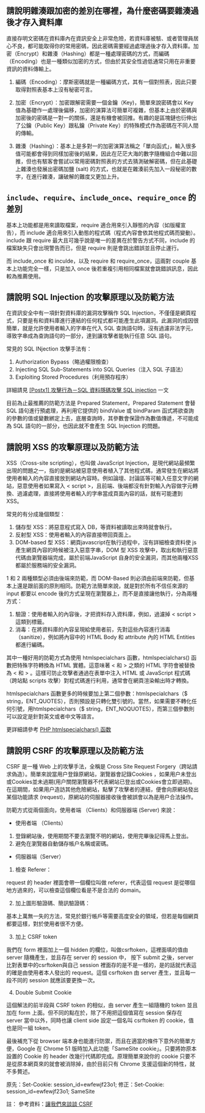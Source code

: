 ## 請說明雜湊跟加密的差別在哪裡，為什麼密碼要雜湊過後才存入資料庫

直接存明文密碼在資料庫內在資訊安全上非常危險，若資料庫被駭、或者管理員居心不良，都可能取得你的常用密碼，因此密碼需要經過處理過後才存入資料庫。加密（Encrypt）和雜湊（Hashing）都是一種處理密碼的方式，而編碼（Encoding）也是一種類似加密的方式，但由於其安全性過低通常只用在非重要資訊的資料傳輸上。

1. 編碼（Encoding）：摩斯密碼就是一種編碼方式，其有一個對照表，因此只要取得對照表基本上沒有秘密可言。

2. 加密（Encrypt）：加密跟解密需要一個金鑰（Key)，簡單來說密碼會以 Key 值為基礎作一處理後偏移，加密的演算法可簡單可複雜，但基本上由於密碼與加密後的密碼是一對一的關係，還是有機會被回推。有趣的是區塊鏈也衍伸出了公鑰（Public Key）跟私鑰（Private Key）的特殊模式作為密碼在不同人間的傳輸。

3. 雜湊（Hashing）：基本上是多對一的加密演算法稱之「單向函式」，輸入很多值可能都會得到同樣加密後的結果，因此在茫茫大海的數字隨機組合中難以回推，但也有駭客會嘗試以常用密碼對照表的方式去猜測破解密碼，但在此基礎上雜湊也發展出密碼加鹽 (salt) 的方式，也就是在雜湊前先加入一段秘密的數字，在進行雜湊，讓破解的難度又更加上升。


## `include`、`require`、`include_once`、`require_once` 的差別

基本上功能都是用來讀取檔案，require 適合用來引入靜態的內容（如版權宣告），而 include 適合用來引入動態的程式碼（程式內容會依其他程式碼而變動）。include 跟 require 最大且可幾乎說是唯一的差異在於警告方式不同，include 的檔案缺失只會出現警告而已，但是 require 則是會跳出錯誤並且停止運行。

而 include_once 和 inculde，以及 require 和 require_once，這兩對 couple 基本上功能完全一樣，只是加入 once 後若重複引用相同檔案就會跳錯誤訊息，因此較為推薦使用。


## 請說明 SQL Injection 的攻擊原理以及防範方法


在資訊安全中有一項針對資料庫的漏洞攻擊稱作 SQL Injection，不僅僅是網頁程式，只要是有和資料庫進行連結的任何程式都可能產生此項漏洞。此漏洞的成因很簡單，就是允許使用者輸入的字串在代入 SQL 查詢語句時，沒有過濾非法字元，導致字串成為查詢語句的一部分，達到讓攻擊者能執行任意 SQL 語句。

常見的 SQL INjection 攻擊手法有：

1. Authorization Bypass（略過權限檢查）
2. Injecting SQL Sub-Statements into SQL Queries（注入 SQL 子語法）
3. Exploiting Stored Procedures（利用預存程序）

詳細請見 [[Postx1] 攻擊行為－SQL 資料隱碼攻擊 SQL injection](https://ithelp.ithome.com.tw/articles/10189201) 一文

目前為止最推薦的防範方法是 Prepared Statement，Prepared Statement 會替 SQL 語句進行預處理，再利用它提供的 bindValue 或 bindParam 函式將欲查詢的參數的值或變數綁定上去，底層查詢時，其參數會保證作為數值傳遞，不可能成為 SQL 語句的一部分，也因此就不會產生 SQL Injection 的問題。


## 請說明 XSS 的攻擊原理以及防範方法

XSS（Cross-site scripting），也叫做 JavaScript Injection，是現代網站最頻繁出現的問題之一，指的是網站被惡意使用者植入了其他程式碼，通常發生在網站將使用者輸入的內容直接放到網站內容時。例如論壇、討論區等可輸入任意文字的網站，惡意使用者如果寫入 < script >，且前端、後端都沒有針對輸入內容做字元轉換、過濾處理，直接將使用者輸入的字串當成頁面內容的話，就有可能遭到 XSS。

常見的有分成幾個類型：
1. 儲存型 XSS：將惡意程式寫入 DB，等資料被讀取出來時就會執行。
2. 反射型 XSS：使用者輸入的內容直接帶回頁面上。
3. DOM-based 型 XSS：網頁javascript在執行過程中，沒有詳細檢查資料使 js 產生網頁內容的時候被注入惡意字串，DOM 型 XSS 攻擊中，取出和執行惡意代碼由瀏覽器端完成，屬於前端JavaScript 自身的安全漏洞，而其他兩種XSS 都屬於服務端的安全漏洞。


1 和 2 兩種類型必須由後端來防範，而 DOM-Based 則必須由前端來防範，但基本上還是跟前面的原則相同。防範方法簡單來說，就是對於所有不信任來源的 input 都要以 encode 後的方式呈現在瀏覽器上，而不是直接讓他執行，分為兩種方式：

1. 驗證：使用者輸入的內容後，才把資料存入資料庫，例如，過濾掉 < script > 這類到標籤。
2. 消毒：在將資料庫的內容呈現給使用者前，先對這些內容進行消毒（sanitize），例如將內容中的 HTML Body 和 attribute 內的 HTML Entities 都進行編碼。

其中一種好用的防範方式為使用 htmlspecialchars 函數，htmlspecialchars() 函數把特殊字符轉換為 HTML 實體。這意味著 < 和 > 之類的 HTML 字符會被替換為 &lt; 和 &gt; 。這樣可防止攻擊者通過在表單中注入 HTML 或 JavaScript 程式碼（跨站點 scripts 攻擊）對程式碼進行利用，通常會在網頁渲染輸出時才轉換。

htmlspecialchars 函數更多的時候要加上第二個參數：htmlspecialchars（$ string，ENT_QUOTES），否則預設是只轉化雙引號的。當然，如果需要不轉化任何引號，用htmlspecialchars（$ string，ENT_NOQUOTES），而第三個參數則可以設定是針對英文或者中文等語言。

更詳細請參考 [PHP htmlspecialchars() 函数](https://www.w3school.com.cn/php/func_string_htmlspecialchars.asp)


## 請說明 CSRF 的攻擊原理以及防範方法

CSRF 是一種 Web 上的攻擊手法，全稱是 Cross Site Request Forgery（跨站請求偽造）。簡單來說當用户登錄原網站，瀏覽器會記錄Cookies ，如果用户未登出或Cookies並未過期(用户關閉瀏覽器不代表網站已登出或Cookies會立即過期)。在這期間，如果用户造訪其他危險網站，點擊了攻擊者的連結，便會向原網站發出某個功能請求 (request)，原網站的伺服器接收後會被誤會以為是用户合法操作。

防範方式從兩個面向，使用者端 （Clients）和伺服器端 (Server) 來說：

- 使用者端 （Clients）
1. 登錄網站後，使用期間不要去瀏覽不明的網站，使用完畢後記得馬上登出。
2. 避免在瀏覽器自動儲存帳户名稱或密碼。

- 伺服器端（Server）
1. 檢查 Referer：

request 的 header 裡面會帶一個欄位叫做 referer，代表這個 request 是從哪個地方過來的，可以檢查這個欄位看是不是合法的 domain。

2. 加上圖形驗證碼、簡訊驗證碼：

基本上萬無一失的方法，常見於銀行帳戶等需要高度安全的領域，但若是每個網頁都要這樣，對於使用者很不方便。

3. 加上 CSRF token

我們在 form 裡面加上一個 hidden 的欄位，叫做csrftoken，這裡面填的值由 server 隨機產生，並且存在 server 的 session 中，
按下 submit 之後，server 比對表單中的csrftoken與自己 session 裡面存的是不是一樣的，是的話就代表這的確是由使用者本人發出的 request。這個 csrftoken 由 server 產生，並且每一段不同的 session 就應該要更換一次。

4. Double Submit Cookie

這個解法的前半段與 CSRF token 的相似，由 server 產生一組隨機的 token 並且加在 form 上面。但不同的點在於，除了不用把這個值寫在 session 保存在 server 當中以外，同時也讓 client side 設定一個名叫 csrftoken 的 cookie，值也是同一組 token。

最後補充下從 browser 端本身也能進行防禦，而且在適當的條件下意外的簡單方便，Google 在 Chrome 51 版時加入此功能「SameSite cookie」。只要將妳原本設置的 Cookie 的 header 改幾行代碼即完成。原理簡單來說你的 cookie 只要不是從原本網頁來的就會被消除掉，由於目前只有 Chrome 支援這個新的特性，就不多贅述。

原先：Set-Cookie: session_id=ewfewjf23o1;
修正：Set-Cookie: session_id=ewfewjf23o1; SameSite

註：
參考資料：[讓我們來談談 CSRF](https://blog.techbridge.cc/2017/02/25/csrf-introduction/)

